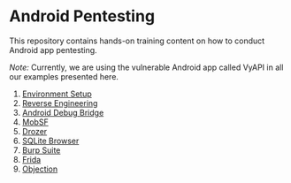 # Android Pentesting

This repository contains hands-on training content on how to conduct Android app pentesting. 

*Note:* Currently, we are using the vulnerable Android app called VyAPI in all our examples presented here. 

1. [Environment Setup](environment_setup/README.md)
2. [Reverse Engineering](reverse_engineering/README.md)
3. [Android Debug Bridge](android_debug_bridge/README.md)
4. [MobSF](mobsf/README.md)
5. [Drozer](drozer/README.md)
6. [SQLite Browser](sqlite_browser/README.md)
7. [Burp Suite](burp_suite/README.md)
8. [Frida](frida/README.md)
9. [Objection](objection/README.md)
